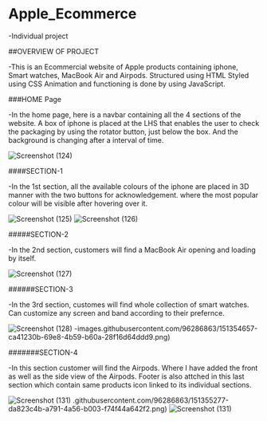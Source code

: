 # Apple_Ecommerce
-Individual project

##OVERVIEW OF PROJECT

-This is an Ecommercial website of Apple products containing iphone, Smart watches, MacBook Air and Airpods.
Structured using HTML
Styled using CSS
Animation and functioning is done by using JavaScript.

###HOME Page

-In the home page, here is a navbar containing all the 4 sections of the website.
A box of iphone is placed at the LHS that enables the user to check the packaging by using the rotator button, just below the box.
And the background is changing after a interval of time.


![Screenshot (124)](https://user-images.githubusercontent.com/96286863/151354214-14e2c1e9-2c08-4dce-a48f-a24210e2a5d4.png)

####SECTION-1

-In the 1st section, all the available colours of the iphone are placed in 3D manner with the two buttons for acknowledgement.
where the most popular colour will be visible after hovering over it.

![Screenshot (125)](https://user-images.githubusercontent.com/96286863/151354220-fed0d70f-40dd-4e97-9ad9-28f3cce8ec56.png)
![Screenshot (126)](https://user-images.githubusercontent.com/96286863/151354229-0789ee12-6003-49ac-ad4e-7cae50f7f8e6.png)

#####SECTION-2

-In the 2nd section, customers will find a MacBook Air opening and loading by itself.

![Screenshot (127)](https://user-images.githubusercontent.com/96286863/151354996-7d6f3d09-7ba0-4e8b-863e-70cda6cf52c7.png)


######SECTION-3

-In the 3rd section, customes will find whole collection of smart watches.
Can customize any screen and band according to their prefernce.

![Screenshot (128)](https://user-images.githubusercontent.com/96286863/151354681-e0e45c9c-c45b-43e8-9094-9401719c8ba8.png)
-images.githubusercontent.com/96286863/151354657-ca41230b-69e8-4b59-b60a-28f16d64ddd9.png)

#######SECTION-4

-In this section customer will find the Airpods.
Where I have added the front as well as the side view of the Airpods.
Footer is also attched in this last section which contain same products icon linked to its individual sections.

![Screenshot (131)](https://user-images.githubusercontent.com/96286863/151355291-4011def4-59eb-458f-abf4-41992a2ade21.png)
.githubusercontent.com/96286863/151355277-da823c4b-a791-4a56-b003-f74f44a642f2.png)
![Screenshot (131)](https://user-images.githubusercontent.com/96286863/151355327-dba4d0bb-073b-4725-a69d-dc8a0fe77050.png)
